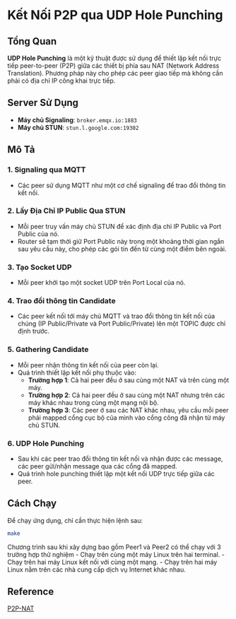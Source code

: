 # Kết Nối P2P qua UDP Hole Punching

## Tổng Quan

**UDP Hole Punching** là một kỹ thuật được sử dụng để thiết lập kết nối trực tiếp peer-to-peer (P2P) giữa các thiết bị phía sau NAT (Network Address Translation). Phương pháp này cho phép các peer giao tiếp mà không cần phải có địa chỉ IP công khai trực tiếp.

## Server Sử Dụng

- **Máy chủ Signaling**: `broker.emqx.io:1883`
- **Máy chủ STUN**: `stun.l.google.com:19302`

## Mô Tả

### 1. **Signaling qua MQTT**
   - Các peer sử dụng MQTT như một cơ chế signaling để trao đổi thông tin kết nối.
   
### 2. **Lấy Địa Chỉ IP Public Qua STUN**
   - Mỗi peer truy vấn máy chủ STUN để xác định địa chỉ IP Public và Port Public của nó.
   - Router sẽ tạm thời giữ Port Public này trong một khoảng thời gian ngắn sau yêu cầu này, cho phép các gói tin đến từ cùng một điểm bên ngoài.

### 3. **Tạo Socket UDP**
   - Mỗi peer khởi tạo một socket UDP trên Port Local của nó.

### 4. **Trao đổi thông tin Candidate**
   - Các peer kết nối tới máy chủ MQTT và trao đổi thông tin kết nối của chúng (IP Public/Private và Port Public/Private) lên một TOPIC được chỉ định trước.

### 5. **Gathering Candidate**
   - Mỗi peer nhận thông tin kết nối của peer còn lại.
   - Quá trình thiết lập kết nối phụ thuộc vào:
     - **Trường hợp 1**: Cả hai peer đều ở sau cùng một NAT và trên cùng một máy.
     - **Trường hợp 2**: Cả hai peer đều ở sau cùng một NAT nhưng trên các máy khác nhau trong cùng một mạng nội bộ.
     - **Trường hợp 3**: Các peer ở sau các NAT khác nhau, yêu cầu mỗi peer phải mapped cổng cục bộ của mình vào cổng công đã nhận từ máy chủ STUN.
     
### 6. **UDP Hole Punching**
   - Sau khi các peer trao đổi thông tin kết nối và nhận được các message, các peer gửi/nhận message qua các cổng đã mapped.
   - Quá trình hole punching thiết lập một kết nối UDP trực tiếp giữa các peer.

## Cách Chạy

Để chạy ứng dụng, chỉ cần thực hiện lệnh sau:

```bash
make
```
Chương trình sau khi xây dựng bao gồm Peer1 và Peer2 có thể chạy với 3 trường hợp thử nghiệm
    - Chạy trên cùng một máy Linux trên hai terminal.
    - Chạy trên hai máy Linux kết nối với cùng một mạng.
    - Chạy trên hai máy Linux nằm trên các nhà cung cấp dịch vụ Internet khác nhau.

## Reference
[P2P-NAT](https://bford.info/pub/net/p2pnat)